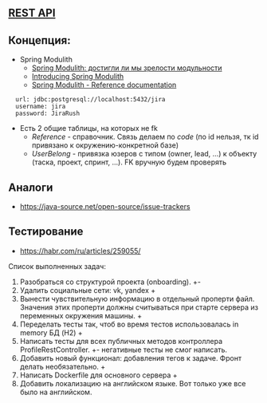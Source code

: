## [REST API](http://localhost:8080/doc)

## Концепция:
- Spring Modulith
  - [Spring Modulith: достигли ли мы зрелости модульности](https://habr.com/ru/post/701984/)
  - [Introducing Spring Modulith](https://spring.io/blog/2022/10/21/introducing-spring-modulith)
  - [Spring Modulith - Reference documentation](https://docs.spring.io/spring-modulith/docs/current-SNAPSHOT/reference/html/)

```
  url: jdbc:postgresql://localhost:5432/jira
  username: jira
  password: JiraRush
```
- Есть 2 общие таблицы, на которых не fk
  - _Reference_ - справочник. Связь делаем по _code_ (по id нельзя, тк id привязано к окружению-конкретной базе)
  - _UserBelong_ - привязка юзеров с типом (owner, lead, ...) к объекту (таска, проект, спринт, ...). FK вручную будем проверять

## Аналоги
- https://java-source.net/open-source/issue-trackers

## Тестирование
- https://habr.com/ru/articles/259055/

Список выполненных задач:

1. Разобраться со структурой проекта (onboarding). +-
2. Удалить социальные сети: vk, yandex +
3. Вынести чувствительную информацию в отдельный проперти файл. Значения этих проперти должны считываться при старте сервера из переменных окружения машины. +
4. Переделать тесты так, чтоб во время тестов использовалась in memory БД (H2) +
5. Написать тесты для всех публичных методов контроллера ProfileRestController. +- негативные тесты не смог написать.
6. Добавить новый функционал: добавления тегов к задаче. Фронт делать необязательно. +
9. Написать Dockerfile для основного сервера +
11. Добавить локализацию на английском языке. Вот только уже все было на английском.
